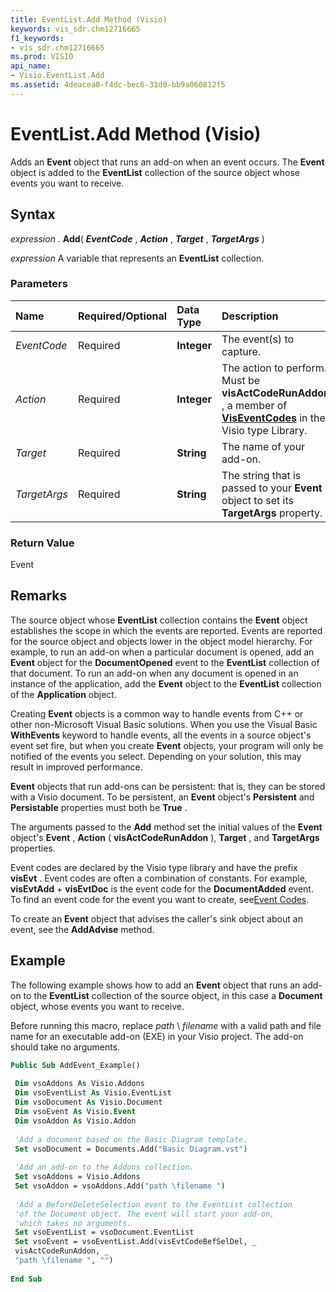 ```yaml
---
title: EventList.Add Method (Visio)
keywords: vis_sdr.chm12716665
f1_keywords:
- vis_sdr.chm12716665
ms.prod: VISIO
api_name:
- Visio.EventList.Add
ms.assetid: 4deacea0-f4dc-bec6-31d0-bb9a060812f5
---
```



# EventList.Add Method (Visio)

Adds an  **Event** object that runs an add-on when an event occurs. The **Event** object is added to the **EventList** collection of the source object whose events you want to receive.


## Syntax

 _expression_ . **Add**( **_EventCode_** , **_Action_** , **_Target_** , **_TargetArgs_** )

 _expression_ A variable that represents an **EventList** collection.


### Parameters



|**Name**|**Required/Optional**|**Data Type**|**Description**|
|:-----|:-----|:-----|:-----|
| _EventCode_|Required| **Integer**|The event(s) to capture.|
| _Action_|Required| **Integer**|The action to perform. Must be  **visActCodeRunAddon** , a member of **[VisEventCodes](viseventcodes-enumeration-visio.md)** in the Visio type Library.|
| _Target_|Required| **String**|The name of your add-on.|
| _TargetArgs_|Required| **String**|The string that is passed to your  **Event** object to set its **TargetArgs** property.|

### Return Value

Event


## Remarks

The source object whose  **EventList** collection contains the **Event** object establishes the scope in which the events are reported. Events are reported for the source object and objects lower in the object model hierarchy. For example, to run an add-on when a particular document is opened, add an **Event** object for the **DocumentOpened** event to the **EventList** collection of that document. To run an add-on when any document is opened in an instance of the application, add the **Event** object to the **EventList** collection of the **Application** object.

Creating  **Event** objects is a common way to handle events from C++ or other non-Microsoft Visual Basic solutions. When you use the Visual Basic **WithEvents** keyword to handle events, all the events in a source object's event set fire, but when you create **Event** objects, your program will only be notified of the events you select. Depending on your solution, this may result in improved performance.

 **Event** objects that run add-ons can be persistent: that is, they can be stored with a Visio document. To be persistent, an **Event** object's **Persistent** and **Persistable** properties must both be **True** .

The arguments passed to the  **Add** method set the initial values of the **Event** object's **Event** , **Action** ( **visActCodeRunAddon** ), **Target** , and **TargetArgs** properties.

Event codes are declared by the Visio type library and have the prefix  **visEvt** . Event codes are often a combination of constants. For example, **visEvtAdd** + **visEvtDoc** is the event code for the **DocumentAdded** event. To find an event code for the event you want to create, see[Event Codes](http://msdn.microsoft.com/library/de8f5c7a-421d-ebcf-22b6-4310a202ef64%28Office.15%29.aspx).

To create an  **Event** object that advises the caller's sink object about an event, see the **AddAdvise** method.


## Example

The following example shows how to add an  **Event** object that runs an add-on to the **EventList** collection of the source object, in this case a **Document** object, whose events you want to receive.

Before running this macro, replace _path_ \ _filename_ with a valid path and file name for an executable add-on (EXE) in your Visio project. The add-on should take no arguments.




```vb
Public Sub AddEvent_Example() 
 
 Dim vsoAddons As Visio.Addons 
 Dim vsoEventList As Visio.EventList 
 Dim vsoDocument As Visio.Document 
 Dim vsoEvent As Visio.Event 
 Dim vsoAddon As Visio.Addon 
 
 'Add a document based on the Basic Diagram template. 
 Set vsoDocument = Documents.Add("Basic Diagram.vst") 
 
 'Add an add-on to the Addons collection. 
 Set vsoAddons = Visio.Addons 
 Set vsoAddon = vsoAddons.Add("path \filename ") 
 
 'Add a BeforeDeleteSelection event to the EventList collection 
 'of the Document object. The event will start your add-on, 
 'which takes no arguments. 
 Set vsoEventList = vsoDocument.EventList 
 Set vsoEvent = vsoEventList.Add(visEvtCodeBefSelDel, _ 
 visActCodeRunAddon, _ 
 "path \filename ", "") 
 
End Sub
```


